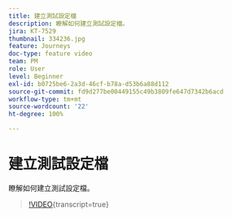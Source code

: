 ```yaml
---
title: 建立測試設定檔
description: 瞭解如何建立測試設定檔。
jira: KT-7529
thumbnail: 334236.jpg
feature: Journeys
doc-type: feature video
team: PM
role: User
level: Beginner
exl-id: b0725be6-2a3d-46cf-b78a-d53b6a88d112
source-git-commit: fd9d277be00449155c49b3809fe647d7342b6acd
workflow-type: tm+mt
source-wordcount: '22'
ht-degree: 100%

---
```


# 建立測試設定檔

瞭解如何建立測試設定檔。

>[!VIDEO](https://video.tv.adobe.com/v/334236?quality=12&learn=on){transcript=true}
